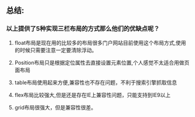 ## 总结:

### 以上提供了5种实现三栏布局的方式那么他们的优缺点呢？

1. float布局是现在用的比较多的布局很多门户网站目前使用这个布局方式,使用的时候只需要注意一定要清除浮动。

2. Position布局只是根据定位属性去直接设置元素位置,个人感觉不太适合用做页面布局

3. table布局使用起来方便,兼容性也不存在问题，不利于搜索引擎抓取信息

4. flex布局比较强大,但是还是存在IE上兼容性问题，只能支持到IE9以上

5. grid布局很强大，但是兼容性很差。